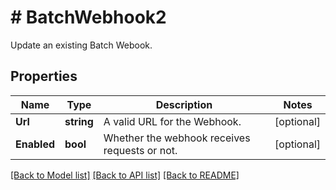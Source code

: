 # # BatchWebhook2
Update an existing Batch Webook.

## Properties 


Name | Type | Description | Notes
------------ | ------------- | ------------- | -------------
**Url**| **string** | A valid URL for the Webhook.  | [optional]
**Enabled**| **bool** | Whether the webhook receives requests or not.  | [optional]


[[Back to Model list]](../../README.md#models) [[Back to API list]](../../README.md#endpoints) [[Back to README]](../../README.md)

